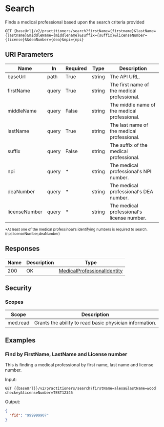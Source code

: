 # Search

Finds a medical professional based upon the search criteria provided
 
```HTTP 
GET {baseUrl}/v2/practitioners/search?firstName={firstname}&lastName={lastname}&middleName={middlename}&suffix={suffix}&licenseNumber={license}&&deaNumber={dea}&npi={npi}
```

## URI Parameters

| Name | In | Required | Type | Description |
| ---- | -- | -------- | ---- | ----------- |
| baseUrl | path | True | string| The API URL. |
| firstName | query | True | string | The first name of the medical professional.  |
| middleName | query | False | string | The middle name of the medical professional.  |
| lastName | query | True | string | The last name of the medical professional.  |
| suffix | query | False | string | The suffix of the medical professional.  |
| npi | query | * | string | The medical professional's NPI number. |
| deaNumber | query | * | string | The medical professional's DEA number. |
| licenseNumber | query | * | string| The medical professional's license number. |

<sub>*At least one of the medical professinoal's identifying numbers is required to search. (npi,licenseNumber,deaNumber)</sub>

## Responses

| Name | Description     | Type  |
| ---- | --------------- | ----- |
| 200  | OK              | [MedicalProfessionalIdentity](definition-medicalprofessionalidentity.md)  |

## Security

### Scopes

| Scope | Description |
| - | - |
| med.read | Grants the ability to read basic physician information. |

## Examples

### Find by FirstName, LastName and License number
This is finding a medical professional by first name, last name and license number.

Input:

```HTTP
GET {{baseUrl}}/v2/practitioners/search?firstName=alexa&lastName=wood checkey&licenseNumber=TEST12345
```

Output:
 
```json
{ 
  "fid": "999999907" 
} 
```

